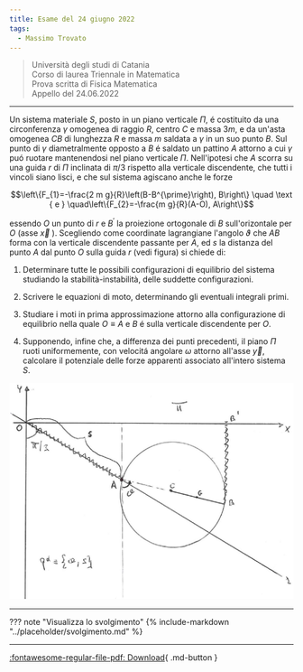 ```yaml
---
title: Esame del 24 giugno 2022
tags:
  - Massimo Trovato
---
```


>Università degli studi di Catania<br> Corso di laurea Triennale in Matematica<br> Prova scritta di Fisica Matematica<br> Appello del 24.06.2022

---
Un sistema materiale $S$, posto in un piano verticale $\Pi$, é
costituito da una circonferenza $\gamma$ omogenea di raggio $R$, centro
$C$ e massa $3 m$, e da un'asta omogenea $C B$ di lunghezza $R$ e massa
$m$ saldata a $\gamma$ in un suo punto $B$. Sul punto di $\gamma$
diametralmente opposto a $B$ é saldato un pattino $A$ attorno a cui
$\gamma$ puó ruotare mantenendosi nel piano verticale $\Pi$.
Nell'ipotesi che $A$ scorra su una guida $r$ di $\Pi$ inclinata di
$\pi / 3$ rispetto alla verticale discendente, che tutti i vincoli siano
lisci, e che sul sistema agiscano anche le forze

$$\left\{F_{1}=-\frac{2 m g}{R}\left(B-B^{\prime}\right), B\right\} \quad \text { e } \quad\left\{F_{2}=-\frac{m g}{R}(A-O), A\right\}$$

essendo $O$ un punto di $r$ e $B^{\prime}$ la proiezione ortogonale di
$B$ sull'orizontale per $O$ (asse $\vec{x}$ ). Scegliendo come
coordinate lagrangiane l'angolo $\vartheta$ che $A B$ forma con la
verticale discendente passante per $A$, ed $s$ la distanza del punto $A$
dal punto $O$ sulla guida $r$ (vedi figura) si chiede di:

1.  Determinare tutte le possibili configurazioni di equilibrio del
    sistema studiando la stabilità-instabilità, delle suddette
    configurazioni.

2.  Scrivere le equazioni di moto, determinando gli eventuali integrali
    primi.

3.  Studiare i moti in prima approssimazione attorno alla configurazione
    di equilibrio nella quale $O \equiv A$ e $B$ é sulla verticale
    discendente per $O$.

4.  Supponendo, infine che, a differenza dei punti precedenti, il piano
    $\Pi$ ruoti uniformemente, con velocitá angolare $\omega$ attorno
    all'asse $\vec{y}$, calcolare il potenziale delle forze apparenti
    associato all'intero sistema $S$.

![image](images/2023_04_04_fdeaa97a1ff25f89fa04g-13.jpg)

---

??? note "Visualizza lo svolgimento"
    {% include-markdown "../placeholder/svolgimento.md" %}

---

[:fontawesome-regular-file-pdf: Download](pdf/2022-06-24.pdf){ .md-button }